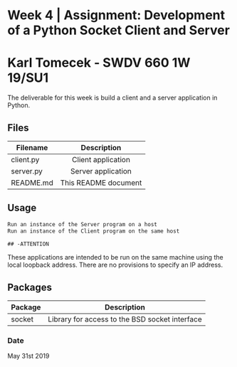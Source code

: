 # Week 4 | Assignment: Development of a Python Socket Client and Server
# Karl Tomecek - SWDV 660 1W 19/SU1

The deliverable for this week is build a client and a server application in Python.

## Files


| Filename      | Description                       |
| ------------- |:---------------------------------:|
| client.py     | Client application                |
| server.py     | Server application                |
| README.md     | This README document              |

## Usage

```python
Run an instance of the Server program on a host
Run an instance of the Client program on the same host

```
```diff
## -ATTENTION
```

These applications are intended to be run on the same machine using the local loopback address.
There are no provisions to specify an IP address.

## Packages
| Package       | Description                                    |
| ------------- |:----------------------------------------------:|
| socket        | Library for access to the BSD socket interface |



### Date
May 31st 2019